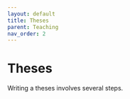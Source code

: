 ```yaml
---
layout: default
title: Theses
parent: Teaching
nav_order: 2
---
```


# Theses

Writing a theses involves several steps.